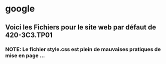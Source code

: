 # google

## Voici les Fichiers pour le site web par défaut de 420-3C3.TP01

### NOTE: Le fichier style.css est plein de mauvaises pratiques de mise en page ...
